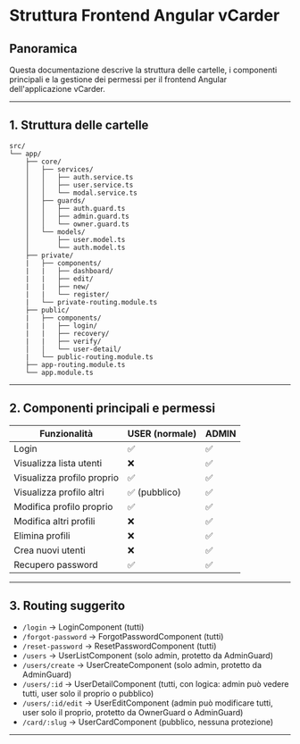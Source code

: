 # Struttura Frontend Angular vCarder

## Panoramica
Questa documentazione descrive la struttura delle cartelle, i componenti principali e la gestione dei permessi per il frontend Angular dell'applicazione vCarder.

---

## 1. Struttura delle cartelle

```
src/
└── app/
    ├── core/
    │   ├── services/
    │   │   ├── auth.service.ts
    │   │   ├── user.service.ts
    │   │   └── modal.service.ts
    │   ├── guards/
    │   │   ├── auth.guard.ts
    │   │   ├── admin.guard.ts
    │   │   └── owner.guard.ts
    │   └── models/
    │       ├── user.model.ts
    │       └── auth.model.ts
    ├── private/
    |   ├── components/
    |   |   ├── dashboard/
    |   |   ├── edit/
    |   |   ├── new/
    |   |   └── register/
    |   └── private-routing.module.ts
    ├── public/
    |   ├── components/
    |   |   ├── login/
    |   |   ├── recovery/
    |   |   ├── verify/
    │   │   └── user-detail/
    |   └── public-routing.module.ts
    ├── app-routing.module.ts
    └── app.module.ts
```

---

## 2. Componenti principali e permessi

| Funzionalità                         | USER (normale) | ADMIN|
|--------------------------------------|----------------|------|
| Login                                | ✅             | ✅  |
| Visualizza lista utenti              | ❌             | ✅  |
| Visualizza profilo proprio           | ✅             | ✅  |
| Visualizza profilo altri             | ✅ (pubblico)  | ✅  |
| Modifica profilo proprio             | ✅             | ✅  |
| Modifica altri profili               | ❌             | ✅  |
| Elimina profili                      | ❌             | ✅  |
| Crea nuovi utenti                    | ❌             | ✅  |
| Recupero password                    | ✅             | ✅  |

---

## 3. Routing suggerito

- `/login` → LoginComponent (tutti)
- `/forgot-password` → ForgotPasswordComponent (tutti)
- `/reset-password` → ResetPasswordComponent (tutti)
- `/users` → UserListComponent (solo admin, protetto da AdminGuard)
- `/users/create` → UserCreateComponent (solo admin, protetto da AdminGuard)
- `/users/:id` → UserDetailComponent (tutti, con logica: admin può vedere tutti, user solo il proprio o pubblico)
- `/users/:id/edit` → UserEditComponent (admin può modificare tutti, user solo il proprio, protetto da OwnerGuard o AdminGuard)
- `/card/:slug` → UserCardComponent (pubblico, nessuna protezione)

---